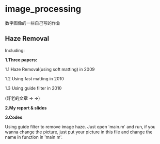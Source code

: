 # image_processing
数字图像的一些自己写的作业


## Haze Removal 

Including:

**1.Three papers:**

1.1 Haze Removal(using soft matting) in 2009

1.2 Using fast matting in 2010

1.3 Using guide filter in 2010

(好老的文章 → →)

**2.My report & slides**

**3.Codes**

Using guide filter to remove image haze. Just open 'main.m' and run, if you wanna change the picture, just put your picture in this file and change the name in function in 'main.m'.
